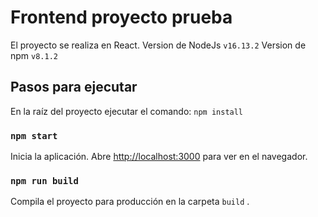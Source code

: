 # Frontend proyecto prueba

El proyecto se realiza en React. 
Version de NodeJs `v16.13.2` 
Version de npm `v8.1.2` 

## Pasos para ejecutar

En la raíz del proyecto ejecutar el comando: `npm install`

### `npm start`

Inicia la aplicación. Abre [http://localhost:3000](http://localhost:3000) para ver en el navegador.

### `npm run build`

Compila el proyecto para producción en la carpeta `build` .